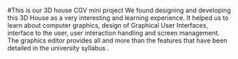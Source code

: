 #This is our 3D house CGV mini project
We found designing and developing this 3D House as a very interesting and 
learning experience. It helped us to learn about computer graphics, design of Graphical 
User Interfaces, interface to the user, user interaction handling and screen management. 
The graphics editor provides all and more than the features that have been detailed in the 
university syllabus . 
